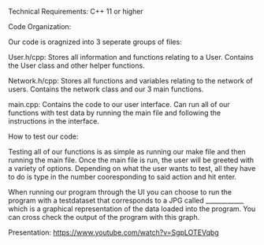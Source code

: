Technical Requirements: C++ 11 or higher

Code Organization:

Our code is oragnized into 3 seperate groups of files:
 
 User.h/cpp: Stores all information and functions relating to a User. Contains the User class and other helper functions.

 Network.h/cpp: Stores all functions and variables relating to the network of users. Contains the network class and our 3 main functions.

 main.cpp: Contains the code to our user interface. Can run all of our functions with test data by running the main file and following the instructions in the   interface.
 
How to test our code:

Testing all of our functions is as simple as running our make file and then running the main file. Once the main file is run, the user will be greeted with a variety of options. Depending on what the user wants to test, all they have to do is type in the number cooresponding to said action and hit enter.

When running our program through the UI you can choose to run the program with a testdataset that corresponds to a JPG called ____________ which is a graphical representation of the data loaded into the program. You can cross check the output of the program with this graph. 

Presentation:
https://www.youtube.com/watch?v=SgpLOTEVqbg
